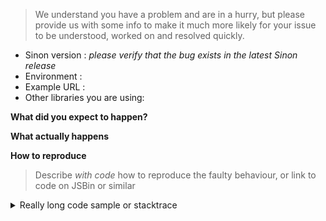 <!--
Are you wondering how to do something with Sinon, or something else that is purely
usage related? Please post it to
- the Sinon.JS mailinglist: http://groups.google.com/group/sinonjs), or on
- StackOverflow using the `sinon` label
This makes it possible for the bigger community to help answer your questions.

The issue tracker is solely meant for posting bugs, feature requests and non-usage related issues.

You might also be interested in our How To-articles: http://sinonjs.org/how-to/
-->

> We understand you have a problem and are in a hurry, but please provide us with some info to make it much more likely for your issue to be understood, worked on and resolved quickly.


* Sinon version : _please verify that the bug exists in the latest Sinon release_
* Environment   :
* Example URL   :
* Other libraries you are using:

**What did you expect to happen?**

**What actually happens**

**How to reproduce**
> Describe *with code* how to reproduce the faulty behaviour,
> or link to code on JSBin or similar

<!-- Delete the section below if it is irrelevant to your issue -->
<details>
    <summary>Really long code sample or stacktrace</summary>

    If you need to provide a dump of a stack trace or
    other lengthy material, such as 80 lines of example code,
    please stuff it in a `<details>` tag such as this
    to make the issue more readable. Thanks.
</details>
